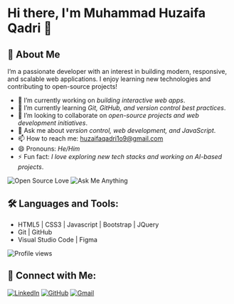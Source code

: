 # Hi there, I'm Muhammad Huzaifa Qadri 👋

## 🚀 About Me

I’m a passionate developer with an interest in building modern, responsive, and scalable web applications. I enjoy learning new technologies and contributing to open-source projects!

- 🔭 I’m currently working on *building interactive web apps*.
- 🌱 I’m currently learning *Git, GitHub, and version control best practices*.
- 👯 I’m looking to collaborate on *open-source projects and web development initiatives*.
- 💬 Ask me about *version control, web development, and JavaScript*.
- 📫 How to reach me: [huzaifaqadri1o9@gmail.com](mailto:huzaifaqadri1o9@gmail.com)
- 😄 Pronouns: *He/Him*
- ⚡ Fun fact: *I love exploring new tech stacks and working on AI-based projects*.

![Open Source Love](https://badges.frapsoft.com/os/v1/open-source.svg?v=103)
![Ask Me Anything](https://img.shields.io/badge/Ask%20me-anything-1abc9c.svg)


## 🛠️ Languages and Tools:

- HTML5 | CSS3 | Javascript | Bootstrap | JQuery
- Git | GitHub
- Visual Studio Code | Figma

![Profile views](https://komarev.com/ghpvc/?username=MuhammadHuzaifaQadri&color=blue)

## 🤝 Connect with Me:

[![LinkedIn](https://img.shields.io/badge/LinkedIn-0A66C2?style=for-the-badge&logo=linkedin&logoColor=white)](https://www.linkedin.com)
[![GitHub](https://img.shields.io/badge/GitHub-181717?style=for-the-badge&logo=github&logoColor=white)](https://github.com/MuhammadHuzaifaQadri)
[![Gmail](https://img.shields.io/badge/Gmail-EA4335?style=for-the-badge&logo=gmail&logoColor=white)](mailto:huzaifaqadri1o9@gmail.com)
